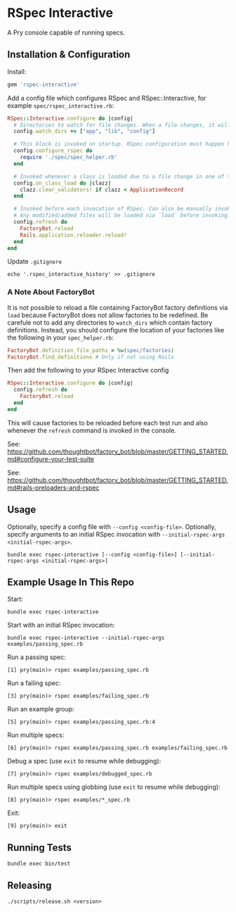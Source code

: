 # RSpec Interactive

A Pry console capable of running specs.

## Installation & Configuration

Install:

```ruby
gem 'rspec-interactive'
```

Add a config file which configures RSpec and RSpec::Interactive, for example `spec/rspec_interactive.rb`:

```ruby
RSpec::Interactive.configure do |config|
  # Directories to watch for file changes. When a file changes, it will be reloaded like `load 'path/to/file'`.
  config.watch_dirs += ["app", "lib", "config"]

  # This block is invoked on startup. RSpec configuration must happen here so that it can be cached and reloaded before each test run.
  config.configure_rspec do
    require './spec/spec_helper.rb'
  end

  # Invoked whenever a class is loaded due to a file change in one of the watch_dirs.
  config.on_class_load do |clazz|
    clazz.clear_validators! if clazz < ApplicationRecord
  end

  # Invoked before each invocation of RSpec. Can also be manually invoked by typing `refresh` in the console.
  # Any modified/added files will be loaded via `load` before invoking.
  config.refresh do
    FactoryBot.reload
    Rails.application.reloader.reload!
  end
end
```

Update `.gitignore`

```shell
echo '.rspec_interactive_history' >> .gitignore
```

### A Note About FactoryBot

It is not possible to reload a file containing FactoryBot factory definitions via `load` because FactoryBot does not allow factories to be redefined. Be carefule not to add any directories to `watch_dirs` which contain factory definitions. Instead, you should configure the location of your factories like the following in your `spec_helper.rb`:

```ruby
FactoryBot.definition_file_paths = %w(spec/factories)
FactoryBot.find_definitions # Only if not using Rails
```

Then add the following to your RSpec Interactive config

```ruby
RSpec::Interactive.configure do |config|
  config.refresh do
    FactoryBot.reload
  end
end
```

This will cause factories to be reloaded before each test run and also whenever the `refresh` command is invoked in the console.

See: https://github.com/thoughtbot/factory_bot/blob/master/GETTING_STARTED.md#configure-your-test-suite

See: https://github.com/thoughtbot/factory_bot/blob/master/GETTING_STARTED.md#rails-preloaders-and-rspec

## Usage

Optionally, specify a config file with `--config <config-file>`. Optionally, specify arguments to an initial RSpec invocation with `--initial-rspec-args <initial-rspec-args>`.

```shell
bundle exec rspec-interactive [--config <config-file>] [--initial-rspec-args <initial-rspec-args>]
```

## Example Usage In This Repo

Start:

```shell
bundle exec rspec-interactive
```

Start with an initial RSpec invocation:

```shell
bundle exec rspec-interactive --initial-rspec-args examples/passing_spec.rb
```

Run a passing spec:

```shell
[1] pry(main)> rspec examples/passing_spec.rb
```

Run a failing spec:

```shell
[3] pry(main)> rspec examples/failing_spec.rb
```

Run an example group:

```shell
[5] pry(main)> rspec examples/passing_spec.rb:4
```

Run multiple specs:

```shell
[6] pry(main)> rspec examples/passing_spec.rb examples/failing_spec.rb
```
Debug a spec (use `exit` to resume while debugging):

```shell
[7] pry(main)> rspec examples/debugged_spec.rb
```

Run multiple specs using globbing (use `exit` to resume while debugging):

```shell
[8] pry(main)> rspec examples/*_spec.rb
```

Exit:

```shell
[9] pry(main)> exit
```

## Running Tests

```shell
bundle exec bin/test
```

## Releasing

```shell
./scripts/release.sh <version>
```
